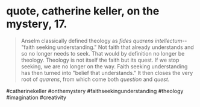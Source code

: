 # quote, catherine keller, on the mystery, 17.

> Anselm classically defined theology as _fides quarens intellectum_--"faith seeking understanding." Not faith that already understands and so no longer needs to seek. That would by definition no longer be theology. Theology is not itself the faith but its quest. If we stop seeking, we are no longer on the way. Faith seeking understanding has then turned into "belief that understands." It then closes the very root of _quarens_, from which come both _question_ and _quest_.

#catherinekeller
#onthemystery
#faithseekingunderstanding
#theology
#imagination
#creativity